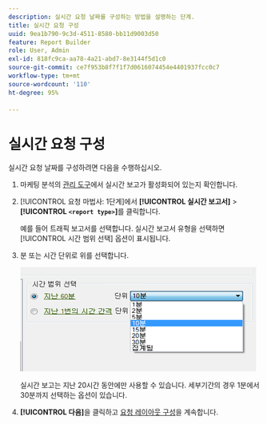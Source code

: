 ```yaml
---
description: 실시간 요청 날짜를 구성하는 방법을 설명하는 단계.
title: 실시간 요청 구성
uuid: 9ea1b790-9c3d-4511-8580-bb11d9003d50
feature: Report Builder
role: User, Admin
exl-id: 818fc9ca-aa78-4a21-abd7-8e3144f5d1c0
source-git-commit: ce7f953b8f7f1f7d0616074454e4401937fcc0c7
workflow-type: tm+mt
source-wordcount: '110'
ht-degree: 95%

---
```


# 실시간 요청 구성

실시간 요청 날짜를 구성하려면 다음을 수행하십시오.

1. 마케팅 분석의 [관리 도구](https://experienceleague.adobe.com/docs/analytics/admin/admin-tools/real-time-reports/t-realtime-admin.html)에서 실시간 보고가 활성화되어 있는지 확인합니다.
1. [!UICONTROL 요청 마법사: 1단계]에서 **[!UICONTROL 실시간 보고서]** > **[!UICONTROL `<report type>`]**&#x200B;를 클릭합니다. 

   예를 들어 트래픽 보고서를 선택합니다. 실시간 보고서 유형을 선택하면 [!UICONTROL 시간 범위 선택] 옵션이 표시됩니다.

1. 분 또는 시간 단위로 위를 선택합니다.

   ![단계 결과](assets/real_time_select_date.png)

   실시간 보고는 지난 20시간 동안에만 사용할 수 있습니다. 세부기간의 경우 1분에서 30분까지 선택하는 옵션이 있습니다.
1. **[!UICONTROL 다음]**&#x200B;을 클릭하고 [요청 레이아웃 구성](/help/analyze/report-builder/layout/layout.md)을 계속합니다.
